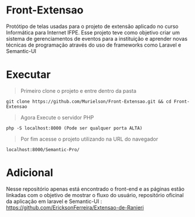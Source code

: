 # Front-Extensao

Protótipo de telas usadas para o projeto de extensão aplicado no curso Informática para Internet IFPE.
Esse projeto teve como objetivo criar um sistema de gerenciamentos de eventos para a instituição e aprender novas técnicas de programação através do uso de frameworks como Laravel e Semantic-UI

# Executar
> Primeiro clone o projeto e entre dentro da pasta
```
git clone https://github.com/Murielson/Front-Extensao.git && cd Front-Extensao

```
> Agora Execute o servidor PHP
```
php -S localhost:8000 (Pode ser qualquer porta ALTA)
```
> Por fim acesse o projeto utilizando na URL do navegador

```
localhost:8000/Semantic-Pro/

```

# Adicional

Nesse repositório apenas está encontrado o front-end e as páginas estão linkadas com o objetivo de mostrar o fluxo do usuário, repositório oficinal da aplicação em laravel e Semantic-UI : https://github.com/EricksonFerreira/Extensao-de-Ranieri




